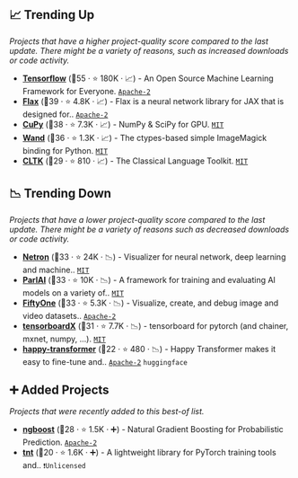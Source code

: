 ## 📈 Trending Up

_Projects that have a higher project-quality score compared to the last update. There might be a variety of reasons, such as increased downloads or code activity._

- <b><a href="https://github.com/tensorflow/tensorflow">Tensorflow</a></b> (🥇55 ·  ⭐ 180K · 📈) - An Open Source Machine Learning Framework for Everyone. <code><a href="http://bit.ly/3nYMfla">Apache-2</a></code> <code><img src="https://git.io/JLy1A" style="display:inline;" width="13" height="13"></code>
- <b><a href="https://github.com/google/flax">Flax</a></b> (🥈39 ·  ⭐ 4.8K · 📈) - Flax is a neural network library for JAX that is designed for.. <code><a href="http://bit.ly/3nYMfla">Apache-2</a></code> <code><img src="https://jax.readthedocs.io/en/latest/_static/favicon.png" style="display:inline;" width="13" height="13"></code>
- <b><a href="https://github.com/cupy/cupy">CuPy</a></b> (🥇38 ·  ⭐ 7.3K · 📈) - NumPy & SciPy for GPU. <code><a href="http://bit.ly/34MBwT8">MIT</a></code>
- <b><a href="https://github.com/emcconville/wand">Wand</a></b> (🥈36 ·  ⭐ 1.3K · 📈) - The ctypes-based simple ImageMagick binding for Python. <code><a href="http://bit.ly/34MBwT8">MIT</a></code>
- <b><a href="https://github.com/cltk/cltk">CLTK</a></b> (🥉29 ·  ⭐ 810 · 📈) - The Classical Language Toolkit. <code><a href="http://bit.ly/34MBwT8">MIT</a></code>

## 📉 Trending Down

_Projects that have a lower project-quality score compared to the last update. There might be a variety of reasons such as decreased downloads or code activity._

- <b><a href="https://github.com/lutzroeder/netron">Netron</a></b> (🥇33 ·  ⭐ 24K · 📉) - Visualizer for neural network, deep learning and machine.. <code><a href="http://bit.ly/34MBwT8">MIT</a></code> <code><img src="https://git.io/JLy1Q" style="display:inline;" width="13" height="13"></code> <code><img src="https://git.io/JLy1A" style="display:inline;" width="13" height="13"></code>
- <b><a href="https://github.com/facebookresearch/ParlAI">ParlAI</a></b> (🥈33 ·  ⭐ 10K · 📉) - A framework for training and evaluating AI models on a variety of.. <code><a href="http://bit.ly/34MBwT8">MIT</a></code> <code><img src="https://git.io/JLy1Q" style="display:inline;" width="13" height="13"></code>
- <b><a href="https://github.com/voxel51/fiftyone">FiftyOne</a></b> (🥈33 ·  ⭐ 5.3K · 📉) - Visualize, create, and debug image and video datasets.. <code><a href="http://bit.ly/3nYMfla">Apache-2</a></code> <code><img src="https://git.io/JLy1A" style="display:inline;" width="13" height="13"></code> <code><img src="https://git.io/JLy1Q" style="display:inline;" width="13" height="13"></code> <code><img src="https://git.io/JLy1E" style="display:inline;" width="13" height="13"></code>
- <b><a href="https://github.com/lanpa/tensorboardX">tensorboardX</a></b> (🥈31 ·  ⭐ 7.7K · 📉) - tensorboard for pytorch (and chainer, mxnet, numpy, ...). <code><a href="http://bit.ly/34MBwT8">MIT</a></code>
- <b><a href="https://github.com/EricFillion/happy-transformer">happy-transformer</a></b> (🥉22 ·  ⭐ 480 · 📉) - Happy Transformer makes it easy to fine-tune and.. <code><a href="http://bit.ly/3nYMfla">Apache-2</a></code> <code>huggingface</code>

## ➕ Added Projects

_Projects that were recently added to this best-of list._

- <b><a href="https://github.com/stanfordmlgroup/ngboost">ngboost</a></b> (🥉28 ·  ⭐ 1.5K · ➕) - Natural Gradient Boosting for Probabilistic Prediction. <code><a href="http://bit.ly/3nYMfla">Apache-2</a></code>
- <b><a href="https://github.com/pytorch/tnt">tnt</a></b> (🥉20 ·  ⭐ 1.6K · ➕) - A lightweight library for PyTorch training tools and.. <code>❗Unlicensed</code> <code><img src="https://git.io/JLy1Q" style="display:inline;" width="13" height="13"></code>

